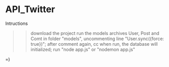 # API_Twitter


Intructions
>> download the project
>> run the models archives User, Post and Comt in folder "models", 
uncommenting line "User.sync({force: true})"; after comment again, cc when run, the database will initialized;
>> run "node app.js" or "nodemon app.js"

=)
